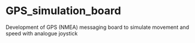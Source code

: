 # GPS_simulation_board
Development of GPS (NMEA) messaging board to simulate movement and speed with analogue joystick 
